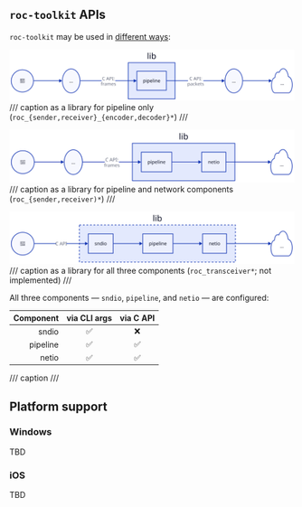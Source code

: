 <!-- vim: set textwidth=110: -->

## `roc-toolkit` APIs

`roc-toolkit` may be used in [different ways](https://roc-streaming.org/toolkit/docs/api/reference.html):

![](./assets/dia/roc-toolkit-apis-1.svg)
/// caption
as a library for pipeline only (`roc_{sender,receiver}_{encoder,decoder}*`)
///

![](./assets/dia/roc-toolkit-apis-2.svg)
/// caption
as a library for pipeline and network components (`roc_{sender,receiver)*`)
///

![](./assets/dia/roc-toolkit-apis-3.svg)
/// caption
as a library for all three components (`roc_transceiver*`; not implemented)
///

All three components — `sndio`, `pipeline`, and `netio` — are configured:

| Component | via CLI args | via C API |
| ---:      | :---:        | :---:     |
| sndio     | ✅           | ❌        |
| pipeline  | ✅           | ✅        |
| netio     | ✅           | ✅        |
/// caption
///

## Platform support

### Windows

TBD

### iOS

TBD

